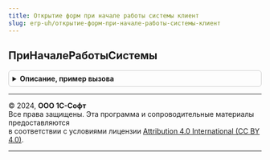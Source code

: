 ```yaml
---
title: Открытие форм при начале работы системы клиент
slug: erp-uh/открытие-форм-при-начале-работы-системы-клиент
---
```



## ПриНачалеРаботыСистемы
<details style="margin: 1em 0; padding: 0.5em; border: 1px solid #ccc; border-radius: 6px;">

<summary style="font-weight: bold; cursor: pointer;">Описание, пример вызова</summary>

```bsl

// Обработчик события ПриНачалеРаботыСистемы вызывается
// для выполнения действий, требуемых для подсистемы ОткрытиеФормПриНачалеРаботыСистемы.
//
Процедура ПриНачалеРаботыСистемы() Экспорт
```

Пример вызова
```bsl
ОткрытиеФормПриНачалеРаботыСистемыКлиент.ПриНачалеРаботыСистемы() 
```
</details>

---

© 2024, **ООО 1С-Софт**  
Все права защищены. Эта программа и сопроводительные материалы предоставляются  
в соответствии с условиями лицензии [Attribution 4.0 International (CC BY 4.0)](https://creativecommons.org/licenses/by/4.0/legalcode).

---
